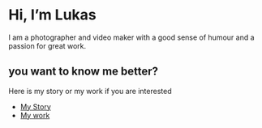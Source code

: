 # Hi, I’m Lukas 
I am a photographer and video maker with a good sense of humour and a passion for great work.


## you want to know me better?
Here is my story or my work if you are interested

- [My Story](../aboutme.md) <!-- Step out of this folder and link to your home page. See: Step 2 -->
- [My work](../work.md) 

